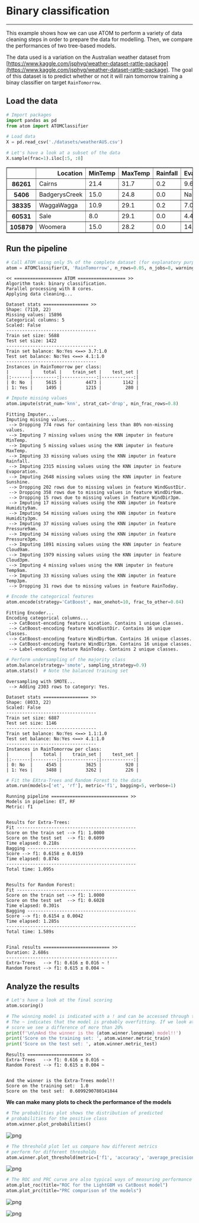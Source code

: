 # Binary classification
---------------------------------

This example shows how we can use ATOM to perform a variety of data cleaning steps in order to prepare the data for modelling. Then, we compare the performances of two tree-based models.

The data used is a variation on the Australian weather dataset from [https://www.kaggle.com/jsphyg/weather-dataset-rattle-package](https://www.kaggle.com/jsphyg/weather-dataset-rattle-package). The goal of this dataset is to predict whether or not it will rain tomorrow training a binay classifier on target `RainTomorrow`.

## Load the data


```python
# Import packages
import pandas as pd
from atom import ATOMClassifier
```


```python
# Load data
X = pd.read_csv('./datasets/weatherAUS.csv')

# Let's have a look at a subset of the data
X.sample(frac=1).iloc[:5, :8]
```




<div>
<style scoped>
    .dataframe tbody tr th:only-of-type {
        vertical-align: middle;
    }

    .dataframe tbody tr th {
        vertical-align: top;
    }

    .dataframe thead th {
        text-align: right;
    }
</style>
<table border="1" class="dataframe">
  <thead>
    <tr style="text-align: right;">
      <th></th>
      <th>Location</th>
      <th>MinTemp</th>
      <th>MaxTemp</th>
      <th>Rainfall</th>
      <th>Evaporation</th>
      <th>Sunshine</th>
      <th>WindGustDir</th>
      <th>WindGustSpeed</th>
    </tr>
  </thead>
  <tbody>
    <tr>
      <th>86261</th>
      <td>Cairns</td>
      <td>21.4</td>
      <td>31.7</td>
      <td>0.2</td>
      <td>9.6</td>
      <td>8.4</td>
      <td>ESE</td>
      <td>35.0</td>
    </tr>
    <tr>
      <th>5406</th>
      <td>BadgerysCreek</td>
      <td>15.0</td>
      <td>24.8</td>
      <td>0.0</td>
      <td>NaN</td>
      <td>NaN</td>
      <td>E</td>
      <td>30.0</td>
    </tr>
    <tr>
      <th>38335</th>
      <td>WaggaWagga</td>
      <td>10.9</td>
      <td>29.1</td>
      <td>0.2</td>
      <td>7.0</td>
      <td>9.1</td>
      <td>WSW</td>
      <td>54.0</td>
    </tr>
    <tr>
      <th>60531</th>
      <td>Sale</td>
      <td>8.0</td>
      <td>29.1</td>
      <td>0.0</td>
      <td>4.4</td>
      <td>10.6</td>
      <td>ESE</td>
      <td>35.0</td>
    </tr>
    <tr>
      <th>105879</th>
      <td>Woomera</td>
      <td>15.0</td>
      <td>28.2</td>
      <td>0.0</td>
      <td>14.2</td>
      <td>NaN</td>
      <td>S</td>
      <td>31.0</td>
    </tr>
  </tbody>
</table>
</div>



## Run the pipeline


```python
# Call ATOM using only 5% of the complete dataset (for explanatory purposes)
atom = ATOMClassifier(X, 'RainTomorrow', n_rows=0.05, n_jobs=8, warnings=False, verbose=2, random_state=1)
```

    << ================== ATOM ================== >>
    Algorithm task: binary classification.
    Parallel processing with 8 cores.
    Applying data cleaning...
    
    Dataset stats ================= >>
    Shape: (7110, 22)
    Missing values: 15896
    Categorical columns: 5
    Scaled: False
    ----------------------------------
    Train set size: 5688
    Test set size: 1422
    ----------------------------------
    Train set balance: No:Yes <==> 3.7:1.0
    Test set balance: No:Yes <==> 4.1:1.0
    ----------------------------------
    Instances in RainTomorrow per class:
    |        |    total |    train_set |    test_set |
    |:-------|---------:|-------------:|------------:|
    | 0: No  |     5615 |         4473 |        1142 |
    | 1: Yes |     1495 |         1215 |         280 |
    
    


```python
# Impute missing values
atom.impute(strat_num='knn', strat_cat='drop', min_frac_rows=0.8)
```

    Fitting Imputer...
    Imputing missing values...
     --> Dropping 774 rows for containing less than 80% non-missing values.
     --> Imputing 7 missing values using the KNN imputer in feature MinTemp.
     --> Imputing 5 missing values using the KNN imputer in feature MaxTemp.
     --> Imputing 33 missing values using the KNN imputer in feature Rainfall.
     --> Imputing 2315 missing values using the KNN imputer in feature Evaporation.
     --> Imputing 2648 missing values using the KNN imputer in feature Sunshine.
     --> Dropping 202 rows due to missing values in feature WindGustDir.
     --> Dropping 358 rows due to missing values in feature WindDir9am.
     --> Dropping 15 rows due to missing values in feature WindDir3pm.
     --> Imputing 17 missing values using the KNN imputer in feature Humidity9am.
     --> Imputing 54 missing values using the KNN imputer in feature Humidity3pm.
     --> Imputing 37 missing values using the KNN imputer in feature Pressure9am.
     --> Imputing 34 missing values using the KNN imputer in feature Pressure3pm.
     --> Imputing 1891 missing values using the KNN imputer in feature Cloud9am.
     --> Imputing 1979 missing values using the KNN imputer in feature Cloud3pm.
     --> Imputing 4 missing values using the KNN imputer in feature Temp9am.
     --> Imputing 33 missing values using the KNN imputer in feature Temp3pm.
     --> Dropping 31 rows due to missing values in feature RainToday.
    


```python
# Encode the categorical features
atom.encode(strategy='CatBoost', max_onehot=10, frac_to_other=0.04)
```

    Fitting Encoder...
    Encoding categorical columns...
     --> CatBoost-encoding feature Location. Contains 1 unique classes.
     --> CatBoost-encoding feature WindGustDir. Contains 16 unique classes.
     --> CatBoost-encoding feature WindDir9am. Contains 16 unique classes.
     --> CatBoost-encoding feature WindDir3pm. Contains 16 unique classes.
     --> Label-encoding feature RainToday. Contains 2 unique classes.
    


```python
# Perform undersampling of the majority class
atom.balance(strategy='smote', sampling_strategy=0.9)
atom.stats()  # Note the balanced training set
```

    Oversampling with SMOTE...
     --> Adding 2303 rows to category: Yes.
    
    Dataset stats ================= >>
    Shape: (8033, 22)
    Scaled: False
    ----------------------------------
    Train set size: 6887
    Test set size: 1146
    ----------------------------------
    Train set balance: No:Yes <==> 1.1:1.0
    Test set balance: No:Yes <==> 4.1:1.0
    ----------------------------------
    Instances in RainTomorrow per class:
    |        |    total |    train_set |    test_set |
    |:-------|---------:|-------------:|------------:|
    | 0: No  |     4545 |         3625 |         920 |
    | 1: Yes |     3488 |         3262 |         226 |
    
    


```python
# Fit the EXtra-Trees and Random Forest to the data
atom.run(models=['et', 'rf'], metric='f1', bagging=5, verbose=1)
```

    
    Running pipeline ============================= >>
    Models in pipeline: ET, RF
    Metric: f1
    
    
    Results for Extra-Trees:         
    Fit ---------------------------------------------
    Score on the train set --> f1: 1.0000
    Score on the test set  --> f1: 0.6099
    Time elapsed: 0.218s
    Bagging -----------------------------------------
    Score --> f1: 0.6158 ± 0.0159
    Time elapsed: 0.874s
    -------------------------------------------------
    Total time: 1.095s
    
    
    Results for Random Forest:         
    Fit ---------------------------------------------
    Score on the train set --> f1: 1.0000
    Score on the test set  --> f1: 0.6028
    Time elapsed: 0.301s
    Bagging -----------------------------------------
    Score --> f1: 0.6154 ± 0.0042
    Time elapsed: 1.285s
    -------------------------------------------------
    Total time: 1.589s
    
    
    Final results ========================= >>
    Duration: 2.686s
    ------------------------------------------
    Extra-Trees   --> f1: 0.616 ± 0.016 ~ !
    Random Forest --> f1: 0.615 ± 0.004 ~
    

## Analyze the results


```python
# Let's have a look at the final scoring
atom.scoring()

# The winning model is indicated with a ! and can be accessed through the winner attribute
# The ~ indicates that the model is probably overfitting. If we look at the train and test
# score we see a difference of more than 20%
print(f'\n\nAnd the winner is the {atom.winner.longname} model!!')
print('Score on the training set: ', atom.winner.metric_train)
print('Score on the test set: ', atom.winner.metric_test)
```

    Results ===================== >>
    Extra-Trees   --> f1: 0.616 ± 0.016 ~
    Random Forest --> f1: 0.615 ± 0.004 ~
    
    
    And the winner is the Extra-Trees model!!
    Score on the training set:  1.0
    Score on the test set:  0.6099290780141844
    

**We can make many plots to check the performance of the models**


```python
# The probabilties plot shows the distribution of predicted
# probabilities for the positive class
atom.winner.plot_probabilities()
```


![png](output_13_0.png)



```python
# The threshold plot let us compare how different metrics
# perform for different thresholds
atom.winner.plot_threshold(metric=['f1', 'accuracy', 'average_precision'], steps=50, filename='thresholds.png')
```


![png](output_14_0.png)



```python
# The ROC and PRC curve are also typical ways of measuring performance 
atom.plot_roc(title="ROC for the LightGBM vs CatBoost model")
atom.plot_prc(title="PRC comparison of the models")
```


![png](output_15_0.png)



![png](output_15_1.png)

